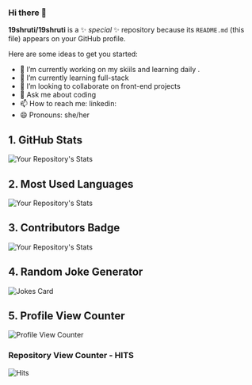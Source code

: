 ### Hi there 👋


**19shruti/19shruti** is a ✨ _special_ ✨ repository because its `README.md` (this file) appears on your GitHub profile.

Here are some ideas to get you started:

- 🔭 I’m currently working on my skiils and learning daily . 
- 🌱 I’m currently learning full-stack
- 👯 I’m looking to collaborate on front-end projects
- 💬 Ask me about coding
- 📫 How to reach me: linkedin: 
- 😄 Pronouns: she/her
## 1. GitHub Stats
![Your Repository's Stats](https://github-readme-stats.vercel.app/api?username=19shruti&show_icons=true)
## 2. Most Used Languages
![Your Repository's Stats](https://github-readme-stats.vercel.app/api/top-langs/?username=19shruti&theme=blue-green)
## 3. Contributors Badge
![Your Repository's Stats](https://contrib.rocks/image?repo=19shruti/Python)
## 4. Random Joke Generator
![Jokes Card](https://readme-jokes.vercel.app/api)
## 5. Profile View Counter
![Profile View Counter](https://komarev.com/ghpvc/?username=19shruti)
### Repository View Counter - HITS
![Hits](https://hitcounter.pythonanywhere.com/count/tag.svg?url=https://github.com/19shruti/Python)
